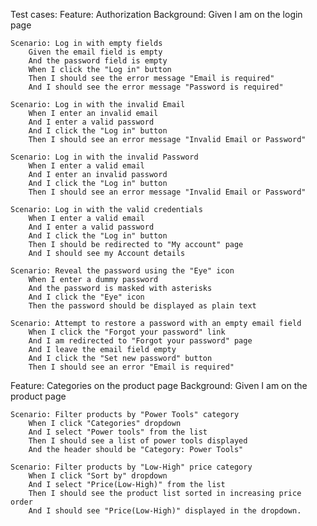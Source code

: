 Test cases:
Feature: Authorization
    Background:
        Given I am on the login page

    Scenario: Log in with empty fields
        Given the email field is empty
        And the password field is empty
        When I click the "Log in" button
        Then I should see the error message "Email is required" 
        And I should see the error message "Password is required"

    Scenario: Log in with the invalid Email
        When I enter an invalid email 
        And I enter a valid password
        And I click the "Log in" button
        Then I should see an error message "Invalid Email or Password"
    
    Scenario: Log in with the invalid Password
        When I enter a valid email 
        And I enter an invalid password
        And I click the "Log in" button
        Then I should see an error message "Invalid Email or Password"

    Scenario: Log in with the valid credentials
        When I enter a valid email
        And I enter a valid password
        And I click the "Log in" button
        Then I should be redirected to "My account" page
        And I should see my Account details    
    
    Scenario: Reveal the password using the "Eye" icon
        When I enter a dummy password
        And the password is masked with asterisks
        And I click the "Eye" icon
        Then the password should be displayed as plain text

    Scenario: Attempt to restore a password with an empty email field
        When I click the "Forgot your password" link
        And I am redirected to "Forgot your password" page
        And I leave the email field empty
        And I click the "Set new password" button
        Then I should see an error "Email is required"

Feature: Categories on the product page
    Background:
        Given I am on the product page

    Scenario: Filter products by "Power Tools" category
        When I click "Categories" dropdown
        And I select "Power tools" from the list
        Then I should see a list of power tools displayed
        And the header should be "Category: Power Tools"
    
    Scenario: Filter products by "Low-High" price category
        When I click "Sort by" dropdown
        And I select "Price(Low-High)" from the list
        Then I should see the product list sorted in increasing price order
        And I should see "Price(Low-High)" displayed in the dropdown.